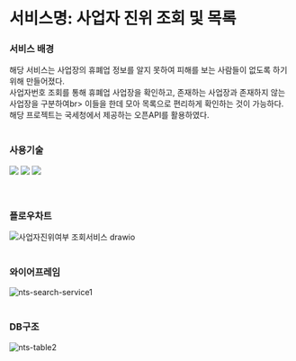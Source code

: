 # 서비스명: 사업자 진위 조회 및 목록
### 서비스 배경
해당 서비스는 사업장의 휴폐업 정보를 알지 못하여 피해를 보는 사람들이 없도록 하기 위해 만들어졌다.<br>
사업자번호 조회를 통해 휴폐업 사업장을 확인하고, 존재하는 사업장과 존재하지 않는 사업장을 구분하여br>
이들을 한데 모아 목록으로 편리하게 확인하는 것이 가능하다. 해당 프로젝트는 국세청에서 제공하는 오픈API를 활용하였다.
<br>
<br>

### 사용기술
<div>
<img src="https://img.shields.io/badge/java-007396?style=for-the-badge&logo=java&logoColor=white">
<img src="https://img.shields.io/badge/spring-6DB33F?style=for-the-badge&logo=spring&logoColor=white">
<img src="https://img.shields.io/badge/html5-E34F26?style=for-the-badge&logo=html5&logoColor=white">
</div>
<br>
<br>

### 플로우차트
![사업자진위여부 조회서비스 drawio](https://user-images.githubusercontent.com/60878190/215323399-996dcfed-e185-4c1b-a316-7446a79eb095.png)
<br>
<br>

### 와이어프레임
![nts-search-service1](https://user-images.githubusercontent.com/60878190/215323277-965b029c-187f-49c9-b7b9-28798f05007c.jpg)
<br>
<br>

### DB구조
![nts-table2](https://user-images.githubusercontent.com/60878190/215323332-9449b858-4d03-4a70-af3b-380bf308967c.png)

